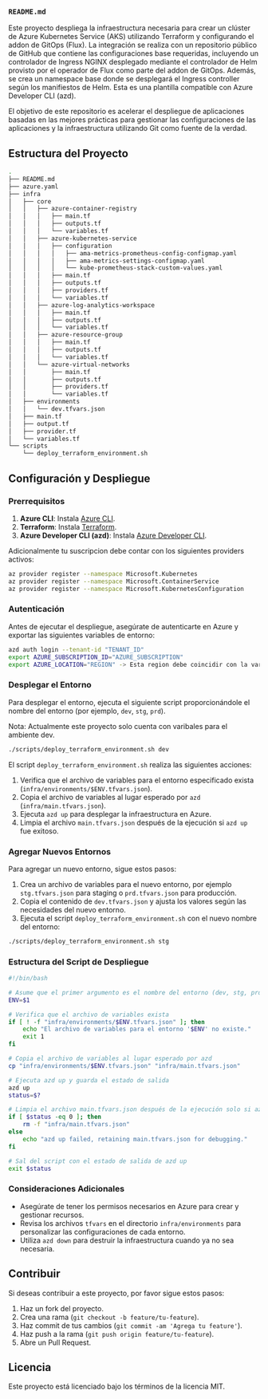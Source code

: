 

### `README.md`

 Este proyecto despliega la infraestructura necesaria para crear un clúster de Azure Kubernetes Service (AKS) utilizando Terraform y configurando el addon de GitOps (Flux). La integración se realiza con un repositorio público de GitHub que contiene las configuraciones base requeridas, incluyendo un controlador de Ingress NGINX desplegado mediante el controlador de Helm provisto por el operador de Flux como parte del addon de GitOps. Además, se crea un namespace base donde se desplegará el Ingress controller según los manifiestos de Helm. Esta es una plantilla compatible con Azure Developer CLI (azd).

El objetivo de este repositorio es acelerar el despliegue de aplicaciones basadas en las mejores prácticas para gestionar las configuraciones de las aplicaciones y la infraestructura utilizando Git como fuente de la verdad.

## Estructura del Proyecto

```bash
.
├── README.md
├── azure.yaml
├── infra
│   ├── core
│   │   ├── azure-container-registry
│   │   │   ├── main.tf
│   │   │   ├── outputs.tf
│   │   │   └── variables.tf
│   │   ├── azure-kubernetes-service
│   │   │   ├── configuration
│   │   │   │   ├── ama-metrics-prometheus-config-configmap.yaml
│   │   │   │   ├── ama-metrics-settings-configmap.yaml
│   │   │   │   └── kube-prometheus-stack-custom-values.yaml
│   │   │   ├── main.tf
│   │   │   ├── outputs.tf
│   │   │   ├── providers.tf
│   │   │   └── variables.tf
│   │   ├── azure-log-analytics-workspace
│   │   │   ├── main.tf
│   │   │   ├── outputs.tf
│   │   │   └── variables.tf
│   │   ├── azure-resource-group
│   │   │   ├── main.tf
│   │   │   ├── outputs.tf
│   │   │   └── variables.tf
│   │   └── azure-virtual-networks
│   │       ├── main.tf
│   │       ├── outputs.tf
│   │       ├── providers.tf
│   │       └── variables.tf
│   ├── environments
│   │   └── dev.tfvars.json
│   ├── main.tf
│   ├── output.tf
│   ├── provider.tf
│   └── variables.tf
└── scripts
    └── deploy_terraform_environment.sh
```

## Configuración y Despliegue

### Prerrequisitos

1. **Azure CLI**: Instala [Azure CLI](https://docs.microsoft.com/en-us/cli/azure/install-azure-cli).
2. **Terraform**: Instala [Terraform](https://www.terraform.io/downloads.html).
3. **Azure Developer CLI (azd)**: Instala [Azure Developer CLI](https://learn.microsoft.com/es-es/azure/developer/azure-developer-cli).

Adicionalmente tu suscripcion debe contar con los siguientes providers activos:


```bash
az provider register --namespace Microsoft.Kubernetes
az provider register --namespace Microsoft.ContainerService
az provider register --namespace Microsoft.KubernetesConfiguration
```

### Autenticación

Antes de ejecutar el despliegue, asegúrate de autenticarte en Azure y exportar las siguientes variables de entorno:

```bash
azd auth login --tenant-id "TENANT_ID"
export AZURE_SUBSCRIPTION_ID="AZURE_SUBSCRIPTION"
export AZURE_LOCATION="REGION" -> Esta region debe coincidir con la variable resource_group_location definida en el archivo infra/environments/dev.tfvars.json
```

### Desplegar el Entorno

Para desplegar el entorno, ejecuta el siguiente script proporcionándole el nombre del entorno (por ejemplo, `dev`, `stg`, `prd`).

Nota: Actualmente este proyecto solo cuenta con varibales para el ambiente dev.

```bash
./scripts/deploy_terraform_environment.sh dev
```

El script `deploy_terraform_environment.sh` realiza las siguientes acciones:

1. Verifica que el archivo de variables para el entorno especificado exista (`infra/environments/$ENV.tfvars.json`).
2. Copia el archivo de variables al lugar esperado por `azd` (`infra/main.tfvars.json`).
3. Ejecuta `azd up` para desplegar la infraestructura en Azure.
4. Limpia el archivo `main.tfvars.json` después de la ejecución si `azd up` fue exitoso.

### Agregar Nuevos Entornos

Para agregar un nuevo entorno, sigue estos pasos:

1. Crea un archivo de variables para el nuevo entorno, por ejemplo `stg.tfvars.json` para staging o `prd.tfvars.json` para producción.
2. Copia el contenido de `dev.tfvars.json` y ajusta los valores según las necesidades del nuevo entorno.
3. Ejecuta el script `deploy_terraform_environment.sh` con el nuevo nombre del entorno:

```bash
./scripts/deploy_terraform_environment.sh stg
```

### Estructura del Script de Despliegue

```bash
#!/bin/bash

# Asume que el primer argumento es el nombre del entorno (dev, stg, prd)
ENV=$1

# Verifica que el archivo de variables exista
if [ ! -f "infra/environments/$ENV.tfvars.json" ]; then
    echo "El archivo de variables para el entorno '$ENV' no existe."
    exit 1
fi

# Copia el archivo de variables al lugar esperado por azd
cp "infra/environments/$ENV.tfvars.json" "infra/main.tfvars.json"

# Ejecuta azd up y guarda el estado de salida
azd up
status=$?

# Limpia el archivo main.tfvars.json después de la ejecución solo si azd up fue exitoso
if [ $status -eq 0 ]; then
    rm -f "infra/main.tfvars.json"
else
    echo "azd up failed, retaining main.tfvars.json for debugging."
fi

# Sal del script con el estado de salida de azd up
exit $status
```

### Consideraciones Adicionales

- Asegúrate de tener los permisos necesarios en Azure para crear y gestionar recursos.
- Revisa los archivos `tfvars` en el directorio `infra/environments` para personalizar las configuraciones de cada entorno.
- Utiliza `azd down` para destruir la infraestructura cuando ya no sea necesaria.

## Contribuir

Si deseas contribuir a este proyecto, por favor sigue estos pasos:

1. Haz un fork del proyecto.
2. Crea una rama (`git checkout -b feature/tu-feature`).
3. Haz commit de tus cambios (`git commit -am 'Agrega tu feature'`).
4. Haz push a la rama (`git push origin feature/tu-feature`).
5. Abre un Pull Request.

## Licencia

Este proyecto está licenciado bajo los términos de la licencia MIT.
